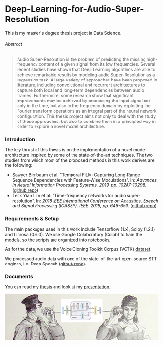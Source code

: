 # Deep-Learning-for-Audio-Super-Resolution
This is my master's degree thesis project in Data Science.

###### Abstract 
> Audio Super-Resolution is the problem of predicting the missing high-frequency content of a given signal from its low frequencies. Several recent studies have shown that Deep Learning algorithms are able to achieve remarkable results by modeling audio Super-Resolution as a regression task. A large variety of approaches have been proposed in literature, including convolutional and recurrent architectures to capture both local and long-term dependencies between audio frames. Furthermore, some research show that significant improvements may be achieved by processing the input signal not only in the time, but also in the frequency domain by exploiting the Fourier transform operations as an integral part of the neural network configuration. This thesis project aims not only to deal with the study of these approaches, but also to combine them in a principled way in order to explore a novel model architecture.


### Introduction
The key thrust of this thesis is on the implementation of a novel model architecture inspired by some of the state-of-the-art techniques. The two studies from which most of the proposed methods in this work
derives are the following:
- Sawyer Birnbaum et al. "Temporal FiLM: Capturing Long-Range Sequence Dependencies with Feature-Wise Modulations". In: *Advances in Neural Information Processing Systems. 2019, pp. 10287-10298*. ([github repo](https://github.com/kuleshov/audio-super-res))
- Teck Yian Lim et al. "Time-frequency networks for audio super-resolution". In: *2018 IEEE International Conference on Acoustics, Speech and Signal Processing (ICASSP). IEEE. 2018, pp. 646-650*. ([github repo](https://github.com/moodoki/tfnet))

### Requirements & Setup
The main packages used in this work include Tensorflow (1.x), Scipy (1.2.1) and Librosa (0.6.0). We use Google Colaboratory (Colab) to train the models, so the scripts are organized into notebooks.

As for the data, we use the Voice Cloning Toolkit Corpus (VCTK) [dataset](https://datashare.ed.ac.uk/handle/10283/3443). 

We processed audio data with one of the state-of-the-art open-source STT engines, i.e. Deep Speech ([github repo](https://github.com/mozilla/DeepSpeech)). 

### Documents
You can read my [thesis](docs/thesis_latex/Bini_Giorgio_Tesi_LMDS_24032021.pdf) and look at my [presentation](docs/Presentation/Presentazione.pptx).

![plot](docs/Presentation/funny_img.png)
